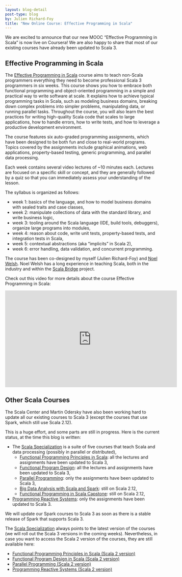 ```yaml
---
layout: blog-detail
post-type: blog
by: Julien Richard-Foy
title: "New Online Course: Effective Programming in Scala"
---
```


We are excited to announce that our new MOOC “Effective Programming in Scala” is now
live on Coursera! We are also happy to share that most of our existing courses have already
been updated to Scala 3.

## Effective Programming in Scala

The [Effective Programming in Scala] course aims to teach non-Scala programmers everything
they need to become professional Scala 3 programmers in six weeks. This course shows you how
to embrace both functional programming and object-oriented programming in a simple and
practical way to write software at scale. It explains how to achieve typical programming
tasks in Scala, such as modeling business domains, breaking down complex problems into
simpler problems, manipulating data, or running parallel tasks. Throughout the course, you
will also learn the best practices for writing high-quality Scala code that scales to large
applications, how to handle errors, how to write tests, and how to leverage a productive
development environment.

The course features six auto-graded programming assignments, which have been designed to
be both fun and close to real-world programs. Topics covered by the assignments include
graphical animations, web applications, property-based testing, generic programming,
and parallel data processing.

Each week contains several video lectures of ~10 minutes each. Lectures are focused on
a specific skill or concept, and they are generally followed by a quiz so that you
can immediately assess your understanding of the lesson.

The syllabus is organized as follows:

- week 1: basics of the language, and how to model business
  domains with sealed traits and case classes,
- week 2: manipulate collections of data with the standard library,
  and write business logic,
- week 3: tooling around the Scala language (IDE, build tools,
  debuggers), organize large programs into modules,
- week 4: reason about code, write unit tests, property-based tests, and
  integration tests in Scala,
- week 5: contextual abstractions (aka “implicits” in Scala 2),
- week 6: error handling, data validation, and concurrent programming.

The course has been co-designed by myself (Julien Richard-Foy) and [Noel Welsh].
Noel Welsh has a long experience in teaching Scala, both in the industry and
within the [Scala Bridge] project.

Check out this video for more details about the course Effective Programming in Scala:

<div style="text-align: center;">
  <iframe width="560" height="315" src="https://www.youtube.com/embed/MSDJ7ehjrqo" title="Effective Programming in Scala teaser" frameborder="0" allow="accelerometer; autoplay; clipboard-write; encrypted-media; gyroscope; picture-in-picture" allowfullscreen></iframe>
</div>

## Other Scala Courses

The Scala Center and Martin Odersky have also been working hard to update all our
existing courses to Scala 3 (except the courses that use Spark, which still use
Scala 2.12).

This is a huge effort, and some parts are still in progress. Here is the current
status, at the time this blog is written:

- The [Scala Specialization] is a suite of five courses that teach Scala and
  data processing (possibly in parallel or distributed),
  - [Functional Programming Principles in Scala]: all the lectures and
    assignments have been updated to Scala 3,
  - [Functional Program Design]: all the lectures and assignments have been
    updated to Scala 3,
  - [Parallel Programming]: only the assignments have been updated to Scala 3,
  - [Big Data Analysis with Scala and Spark]: still on Scala 2.12,
  - [Functional Programming in Scala Capstone]: still on Scala 2.12,
- [Programming Reactive Systems]: only the assignments have been updated to Scala 3.

We will update our Spark courses to Scala 3 as soon as there is a stable release of
Spark that supports Scala 3.

The [Scala Specialization] always points to the latest version of the courses (we
will roll out the Scala 3 versions in the coming weeks).
Nevertheless, in case you want to access the Scala 2 version of the courses, they
are still available here:

- [Functional Programming Principles in Scala (Scala 2 version)]
- [Functional Program Design in Scala (Scala 2 version)]
- [Parallel Programming (Scala 2 version)]
- [Programming Reactive Systems (Scala 2 version)]

[Effective Programming in Scala]: https://www.coursera.org/learn/effective-scala
[Noel Welsh]: https://noelwelsh.com/
[Scala Bridge]: https://scalabridge.org/
[Scala Specialization]: https://www.coursera.org/specializations/scala
[Functional Programming Principles in Scala]: https://www.coursera.org/learn/progfun1
[Functional Program Design]: https://www.coursera.org/learn/progfun2
[Parallel Programming]: https://www.coursera.org/learn/parprog1
[Big Data Analysis with Scala and Spark]: https://www.coursera.org/learn/scala-spark-big-data
[Functional Programming in Scala Capstone]: https://www.coursera.org/learn/scala-capstone
[Programming Reactive Systems]: https://www.coursera.org/learn/scala-akka-reactive
[Functional Programming Principles in Scala (Scala 2 version)]: https://www.coursera.org/learn/scala2-functional-programming
[Functional Program Design in Scala (Scala 2 version)]: https://www.coursera.org/learn/scala2-functional-program-design
[Parallel Programming (Scala 2 version)]: https://www.coursera.org/learn/scala2-parrallel-programming
[Programming Reactive Systems (Scala 2 version)]: https://www.coursera.org/learn/scala2-akka-reactive
